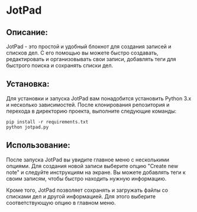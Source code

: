 # JotPad

## Описание:

JotPad - это простой и удобный блокнот для создания записей и списков дел. С его помощью вы можете быстро создавать, редактировать и организовывать свои записи, добавлять теги для быстрого поиска и сохранять списки дел.

## Установка:

Для установки и запуска JotPad вам понадобится установить Python 3.x и несколько зависимостей. После клонирования репозитория и перехода в директорию проекта, выполните следующие команды:

```
pip install -r requirements.txt
python jotpad.py
```

## Использование:

После запуска JotPad вы увидите главное меню с несколькими опциями. Для создания новой записи выберите опцию "Create new note" и следуйте инструкциям на экране. Вы можете добавлять теги к своим записям, чтобы быстро находить нужную информацию.

Кроме того, JotPad позволяет сохранять и загружать файлы со списками дел и другой информацией. Для этого выберите соответствующую опцию в главном меню.
